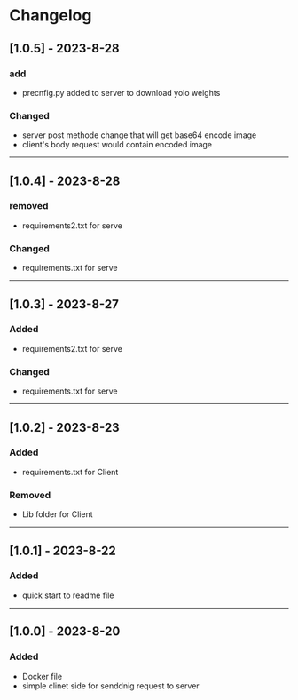 # Changelog


## [1.0.5] - 2023-8-28



### add

- precnfig.py added to server to download yolo weights

### Changed

- server post methode change that will get base64 encode image
- client's body request would contain encoded image


-------------------------------------------------------------------------

## [1.0.4] - 2023-8-28



### removed

- requirements2.txt for serve

### Changed

- requirements.txt for serve


-------------------------------------------------------------------------

## [1.0.3] - 2023-8-27



### Added

- requirements2.txt for serve

### Changed

- requirements.txt for serve


-------------------------------------------------------------------------
## [1.0.2] - 2023-8-23



### Added

- requirements.txt for Client

### Removed

- Lib folder for Client

-------------------------------------------------------------------------
## [1.0.1] - 2023-8-22



### Added

- quick start to readme file




-------------------------------------------------------------------------
## [1.0.0] - 2023-8-20



### Added

- Docker file
- simple clinet side for senddnig request to server

